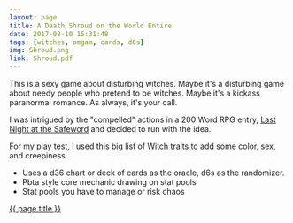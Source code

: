 ```yaml
---
layout: page
title: A Death Shroud on the World Entire
date: 2017-08-10 15:31:48
tags: [witches, omgam, cards, d6s]
img: Shroud.png
link: Shroud.pdf
---
```


This is a sexy game about disturbing witches. Maybe it's a disturbing game about needy people who pretend to be witches. Maybe it's a kickass paranormal romance. As always, it's your call.

I was intrigued by the "compelled" actions in a 200 Word RPG entry, [Last Night at the Safeword](https://200wordrpg.github.io/2016/rpg/2016/04/14/LastNightattheSafeword.html) and decided to run with the idea.

For my play test, I used this big list of [Witch traits](http://dndwithpornstars.blogspot.com/2014/08/d100-witch-traits.html) to add some color, sex, and creepiness.

* Uses a d36 chart or deck of cards as the oracle, d6s as the randomizer.
* Pbta style core mechanic drawing on stat pools
* Stat pools you have to manage or risk chaos

<div class="img_row">
	<a href="{{ site.baseurl }}/pdf/{{ page.link }}"><img class="col three" src="{{ site.baseurl }}/img/{{ page.img}}" alt="" title="{{ page.title }}"/></a>
</div>
<div class="col three caption">
	<a href="{{ site.baseurl }}/pdf/{{ page.link }}">{{ page.title }}</a>
</div>
